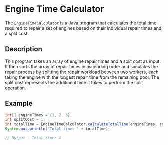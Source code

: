 # Engine Time Calculator

The `EngineTimeCalculator` is a Java program that calculates the total time required to repair a set of engines based on their individual repair times and a split cost.

## Description

This program takes an array of engine repair times and a split cost as input. It then sorts the array of repair times in ascending order and simulates the repair process by splitting the repair workload between two workers, each taking the engine with the longest repair time from the remaining pool. The split cost represents the additional time it takes to perform the split operation.

## Example

``` java
int[] engineTimes = {1, 2, 3}; 
int splitCost = 1; 
int totalTime = EngineTimeCalculator.calculateTotalTime(engineTimes, splitCost);
System.out.println("Total time: " + totalTime);

// Output - Total time: 4